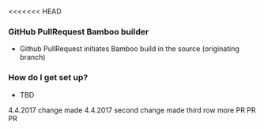<<<<<<< HEAD

### GitHub PullRequest Bamboo builder ###

* Github PullRequest initiates Bamboo build in the source (originating branch)


### How do I get set up? ###

* TBD

4.4.2017 change made
4.4.2017 second change made
third row
more PR PR PR
